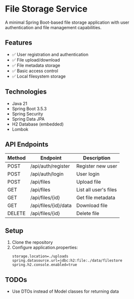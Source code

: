 # File Storage Service

A minimal Spring Boot-based file storage application with user authentication and file management capabilities.

## Features

- ✅ User registration and authentication
- ✅ File upload/download
- ✅ File metadata storage
- ✅ Basic access control
- ✅ Local filesystem storage

## Technologies

- Java 21
- Spring Boot 3.5.3
- Spring Security
- Spring Data JPA
- H2 Database (embedded)
- Lombok

## API Endpoints

| Method | Endpoint                | Description                     |
|--------|-------------------------|---------------------------------|
| POST   | /api/auth/register      | Register new user               |
| POST   | /api/auth/login         | User login                      |
| POST   | /api/files              | Upload file                     |
| GET    | /api/files              | List all user's files           |
| GET    | /api/files/{id}         | Get file metadata               |
| GET    | /api/files/{id}/data    | Download file                   |
| DELETE | /api/files/{id}         | Delete file                     |

## Setup

1. Clone the repository
2. Configure application.properties:
   ```properties
   storage.location=./uploads
   spring.datasource.url=jdbc:h2:file:./data/filestore
   spring.h2.console.enabled=true
   ```
   
## TODOs

- Use DTOs instead of Model classes for returning data